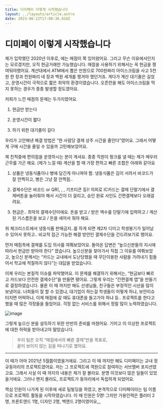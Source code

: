 ```yaml
---
title: 디미페이 이렇게 시작했습니다
layout: ../layouts/article.astro
date: 2023-06-22T17:08:36.818Z
---
```


# 디미페이 이렇게 시작했습니다

제가 입학했던 2020년 이후로, [](디미고)에는 매점이 쭉 있어왔어요. 그리고 무슨 이유에서인지는 모르겠지만, 오직 현금거래만 가능했습니다. 매점을 사용하기 위해서는 꼭 현금을 쟁여둬야했어요. 계산대에서 ATM에서 뽑은 만원으로 700원짜리 아이스크림을 사고 5천원 한 장과 천원짜리 네 장과 백원 세개를 챙겨야 했던거죠. 게다가 계산 대기줄은 길었고, [](매점) 운영시간이 극적으로 짧은 최악의 환경이였습니다. 오픈런을 해도 아이스크림을 먹지 못하는 경우가 종종 발생할 정도였어요.

저희가 느낀 매점의 문제는 두가지였어요.

1. 현금만 받는다

2. 운영시간이 짧다

3. [](결제)하기 위한 대기줄이 길다

우리가 고안해낸 해결 방법은 “한 사람당 결제 상주 시간을 줄인다”였어요. 그래서 어떻게 구매 시간을 줄일 수 있을까 고민해보았어요.

제 친척중에 편의점을 운영하시는 분이 계셔요. 종종 직원이 펑크를 낼 때는 제가 메우러 근무를 가곤 해요. (제가 느낄 때) 계산을 할 때 가장 편하고 빠른 조합은 아래와 같아요

1. 상품은 냉동식품이나 병에 담긴게 아니여야 함. 냉동식품은 김이 서려서 바코드가 잘 안찍히고, 병은 그냥 잘 안찍힘..

2. 결제수단은 바코드 or QR([](네이버페이), [](카카오페이), [](페이북), 기프티콘 등)! 의외로 IC카드는 결제 단말기에서 결제버튼을 눌러줘야 해서 시간이 더 걸리고, 승인 완료 사인도 간편결제보다 오래걸려요.

3. 현금은.. 최악의 결제수단이에요. 돈을 받고 / 받은 액수를 단말기에 입력하고 / 계산된 거스름돈을 보고 / 돈을 세어서 줘야 해요.

위 체크리스트에서 냉동식품 판매금지..를 하게 되면 제2차 디미고 학생봉기가 일어날 수 있어서 못하고.. 비교적 접근 가능한 해결 방안인 결제수단을 건드려보기로 했어요.

먼저 매점측에 [](카드)결제를 도입 의사를 여쭤보았어요. 돌아온 답변은 “높으신분들의 지시에 따라서 현금만 받아야 한다” 였습니다. 높으신분을 찾아가서 직접 그 이유를 여쭤보았고, 높으신 분께서는 “카드는 교내에서 도난당했을 때 무단이용한 사람을 가려내기 힘들어서 학교에 적절하지 않다”는 대답을 받았습니다.

이제 우리는 본질적 이슈를 파악했어요. 이 문제를 해결하기 위해서는, “현금보다 빠르고 카드보다 안전한 결제수단”을 만들면 됐어요. 그렇게 우리는 “간편결제 앱”을 만들기로 결정하였습니다. 물론 이 때 까지만 해도 선생님들, 친구들은 부정적인 시선을 많이 보냈어요. 너희들이 잘 할 수 있겠냐, 대기업이 하는걸 학생들이 어떻게 하냐, 보안이슈 터지면 어떡하냐, 이제 매점에 갈 때도 휴대폰을 들고가야 하냐 등.. 프로젝트를 한다고 했을 때 많은 걱정들을 들었어요. 걱정 없는 서비스를 위해서 정말 많이 노력하였습니다.

![image](../images/203571754-41dba341-ae30-4cc3-9c3a-b04fdd7865f5.png)

그렇게 높으신 분을 설득하기 위한 만반의 준비를 마쳤어요. 기어고 이 이상한 프로젝트에 대한 허락을 받아내고야 말았습니다.

> 우리 팀은 오직 “매점에서의 빠른 결제”만을 목표로,\
> 끝이 보이지 않는 길을 떠나기로 했어요.

---

이 때가 아마 2021년 5월쯤이였을거에요. 그리고 이 때 까지만 해도 디미페이는 교내 정규동아리의 프로젝트였어요. 저는 그 프로젝트에 객원으로 참여하는 서브멤버 포지션였고요. 그래서 사실 이 때 까지의 내용은 제가 잘 몰라요. 분명 이것보다 많은 일들이 있었을거에요. 그러나 왠지 몰라도, 프로젝트가 동아리에서 독립하게 되었어요.

핵심 인원이 나가게 된 이후에 새로 팀빌딩을 하였고, 본격적으로 디미페이라는 팀 이름으로 프로젝트 활동을 시작하였습니다. 이 때 인원은 5명! 그치만 가용인력은 플러터 2명, 프론트엔드 1명, 디자인 2명, 백엔드 2명이였어요,,,
